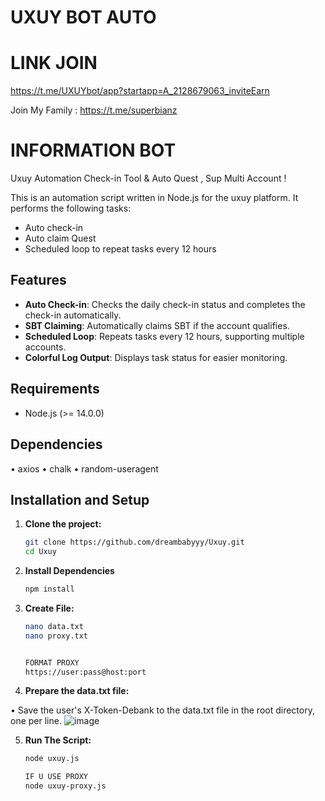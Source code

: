 # UXUY BOT AUTO 

# LINK JOIN
 https://t.me/UXUYbot/app?startapp=A_2128679063_inviteEarn

Join My Family : https://t.me/superbianz


# INFORMATION BOT

Uxuy Automation Check-in Tool & Auto Quest , Sup Multi Account !

This is an automation script written in Node.js for the uxuy platform. It performs the following tasks:

- Auto check-in
- Auto claim Quest
- Scheduled loop to repeat tasks every 12 hours

## Features

- **Auto Check-in**: Checks the daily check-in status and completes the check-in automatically.
- **SBT Claiming**: Automatically claims SBT if the account qualifies.
- **Scheduled Loop**: Repeats tasks every 12 hours, supporting multiple accounts.
- **Colorful Log Output**: Displays task status for easier monitoring.

## Requirements

- Node.js (>= 14.0.0)

## Dependencies
• axios
• chalk
• random-useragent

## Installation and Setup

1. **Clone the project:**

   ```bash
   git clone https://github.com/dreambabyyy/Uxuy.git
   cd Uxuy

2. **Install Dependencies**

   ```bash
   npm install

3. **Create File:**
   ```bash
   nano data.txt
   nano proxy.txt

   
   FORMAT PROXY
   https://user:pass@host:port


4. **Prepare the data.txt file:**
   
•  Save the user's X-Token-Debank to the data.txt file in the root directory, one per line.
  ![image](https://github.com/user-attachments/assets/100f74d4-bccf-40c7-b1dd-ccb080c6cc23)

5. **Run The Script:**
   ```bash
   node uxuy.js

   IF U USE PROXY 
   node uxuy-proxy.js
